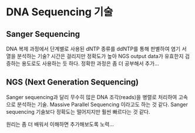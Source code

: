 # DNA Sequencing 기술
## Sanger Sequencing
DNA 복제 과정에서 단계별로 사용된 dNTP 종류를 ddNTP를 통해 판별하여 염기 서열을 분석하는 기술?
시간은 걸리지만 정확도가 높아 NGS output data가 유효한지 검증하는 용도로도 사용하는 듯 하다.
정확한 과정은 좀 더 공부해서 추가...

## NGS (Next Generation Sequencing)
Sanger sequencing과 달리 무수히 많은 DNA 조각(reads)을 병렬로 처리하여 고속으로 분석하는 기술.
Massive Parallel Sequencing 이라고도 하는 것 같다.
Sanger sequencing 기술보다 정확도는 떨어지지만 훨씬 빠르다는 것 같다.

원리는 좀 더 배워서 이해하면 추가해보도록 노력...
